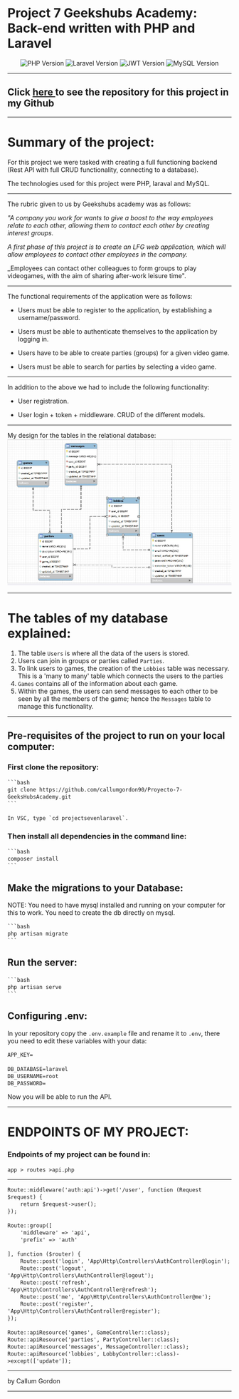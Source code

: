 #  Project 7 Geekshubs Academy: Back-end written with PHP and Laravel  

<div align="center">
    <img alt="PHP Version" src="https://img.shields.io/badge/PHP-777BB4?style=for-the-badge&logo=php&logoColor=white">
    <img alt="Laravel Version" src="https://img.shields.io/badge/Laravel-FF2D20?style=for-the-badge&logo=laravel&logoColor=white">
    <img alt="JWT Version" src="https://img.shields.io/badge/JWT-000000?style=for-the-badge&logo=JSON%20web%20tokens&logoColor=white">
    <img alt="MySQL Version" src="https://img.shields.io/badge/MySQL-005C84?style=for-the-badge&logo=mysql&logoColor=white">
</div>

***

## Click [here ](https://github.com/callumgordon90/Proyecto-7-GeeksHubsAcademy) to see the repository for this project in my Github

***
# Summary of the project:

For this project we were tasked with creating a full functioning backend (Rest API with full CRUD functionality, connecting to a database).

The technologies used for this project were PHP, laraval and MySQL. 

***

The rubric given to us by Geekshubs academy was as follows:


_"A company you work for wants to give a boost to the way employees relate to each other, allowing them to contact each other by creating interest groups._

_A first phase of this project is to create an LFG web application, which will allow employees to contact other employees in the company._

_Employees can contact other colleagues to form groups to play videogames, with the aim of sharing after-work leisure time".

* * * 

The functional requirements of the application were as follows:

* Users must be able to register to the application, by establishing a username/password.

*  Users must be able to authenticate themselves to the application by logging in.
  
*  Users have to be able to create parties (groups) for a given video game.
*  Users must be able to search for parties by selecting a video game.


* * * 

In addition to the above we had to include the following functionality:

*  User registration.
  
*  User login + token + middleware.
CRUD of the different models.


***

My design for the tables in the relational database: 
![Design for the API](readmePhoto/laraveldatabase.jpg)


***

# The tables of my database explained:

1. The table `Users` is where all the data of the users is stored.
2. Users can join in groups or parties called `Parties`.
3. To link users to games, the creation of the `Lobbies` table was necessary. This is a 'many to many' table which connects the users to the parties
4. `Games` contains all of the information about each game.
5. Within the games, the users can send messages to each other to be seen by all the members of the game; hence the `Messages` table to manage this functionality.


---------------------------------------------------

## Pre-requisites of the project to run on your local computer:



### First clone the repository:

    ```bash
    git clone https://github.com/callumgordon90/Proyecto-7-GeeksHubsAcademy.git
    ```

    In VSC, type `cd projectsevenlaravel`.

### Then install all dependencies in the command line:

    ```bash
    composer install
    ```

## Make the migrations to your Database:
   NOTE: You need to have mysql installed and running on your computer for this to work. You need to create the db directly on mysql.

    ```bash
    php artisan migrate
    ```

## Run the server:

    ```bash
    php artisan serve
    ```

## Configuring .env:
In your repository copy the `.env.example` file and rename it to `.env`, there you need to edit these variables with your data:
```
APP_KEY=

DB_DATABASE=laravel
DB_USERNAME=root
DB_PASSWORD=
```

Now you will be able to run the API.

***

# ENDPOINTS OF MY PROJECT: 
### Endpoints of my project can be found in:
```
app > routes >api.php 
```
***

```
Route::middleware('auth:api')->get('/user', function (Request $request) {
    return $request->user();
});

Route::group([
    'middleware' => 'api',
    'prefix' => 'auth'

], function ($router) {
    Route::post('login', 'App\Http\Controllers\AuthController@login');
    Route::post('logout', 'App\Http\Controllers\AuthController@logout');
    Route::post('refresh', 'App\Http\Controllers\AuthController@refresh');
    Route::post('me', 'App\Http\Controllers\AuthController@me');
    Route::post('register', 'App\Http\Controllers\AuthController@register');
});

Route::apiResource('games', GameController::class);
Route::apiResource('parties', PartyController::class);
Route::apiResource('messages', MessageController::class);
Route::apiResource('lobbies', LobbyController::class)->except(['update']);

```

-----------------------------------

by Callum Gordon

---------------------










